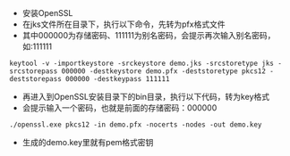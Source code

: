 - 安装OpenSSL
- 在jks文件所在目录下，执行以下命令，先转为pfx格式文件
- 其中000000为存储密码、111111为别名密码，会提示再次输入别名密码，如:111111

```
keytool -v -importkeystore -srckeystore demo.jks -srcstoretype jks -srcstorepass 000000 -destkeystore demo.pfx -deststoretype pkcs12 -deststorepass 000000 -destkeypass 111111
```

- 再进入到OpenSSL安装目录下的bin目录，执行以下代码，转为key格式
- 会提示输入一个密码，也就是前面的存储密码：000000
  
```
./openssl.exe pkcs12 -in demo.pfx -nocerts -nodes -out demo.key
```
- 生成的demo.key里就有pem格式密钥
